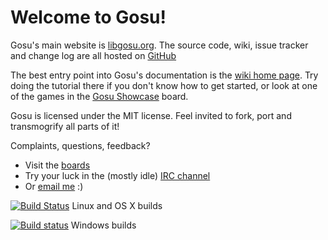 Welcome to Gosu!
================

Gosu's main website is [libgosu.org](https://www.libgosu.org/).
The source code, wiki, issue tracker and change log are all hosted on [GitHub](https://github.com/gosu/gosu)

The best entry point into Gosu's documentation is the [wiki home page](https://github.com/gosu/gosu/wiki).
Try doing the tutorial there if you don't know how to get started,
or look at one of the games in the [Gosu Showcase](https://www.libgosu.org/cgi-bin/mwf/board_show.pl?bid=2) board.

Gosu is licensed under the MIT license. Feel invited to fork, port and transmogrify all parts of it!

Complaints, questions, feedback?
- Visit the [boards](https://www.libgosu.org/)
- Try your luck in the (mostly idle) [IRC channel](https://webchat.freenode.net/?channels=gosu)
- Or [email me](mailto:julian@raschke.de) :)

[![Build Status](https://travis-ci.org/gosu/gosu.svg?branch=master)](https://travis-ci.org/gosu/gosu) Linux and OS X builds

[![Build status](https://ci.appveyor.com/api/projects/status/v0liohs47jono1eq?svg=true)](https://ci.appveyor.com/project/gosu-ci/gosu) Windows builds
